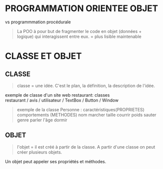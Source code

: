 # PROGRAMMATION ORIENTEE OBJET
vs programmmation procédurale

> La POO à pour but de fragmenter le code en objet (données + logique) qui interagissent entre eux.
=
plus lisible 
maintenable

# CLASSE ET OBJET

## CLASSE
> classe = une idée. C'est le plan, la définition, la description de l'idée. 

exemple de classe d'un site web restaurant:
classes     
restaurant / avis / utilisateur / TextBox / Button / Window

> exemple de la classe Personne :
caractéristiques(PROPRIETES)        comportements (METHODES)
    nom                                 marcher
    taille                              courrir
    poids                               sauter
    genre                               parler
    l'âge                               dormir

## OBJET
> l'objet = il est créé à partir de la classe. 
A partir d'une classe on peut créer plusieurs objets. 

Un objet peut appeler ses propriétés et méthodes.
